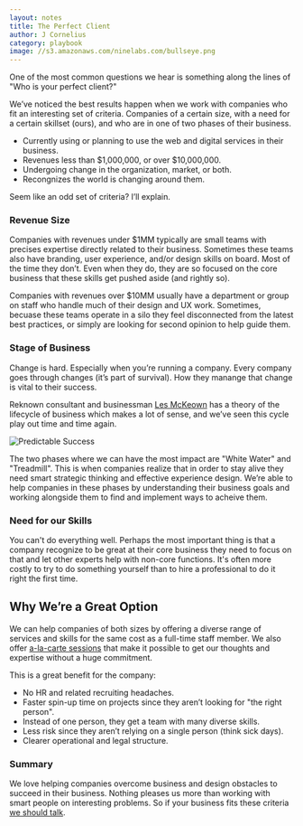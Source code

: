 ```yaml
---
layout: notes
title: The Perfect Client
author: J Cornelius
category: playbook
image: //s3.amazonaws.com/ninelabs.com/bullseye.png
---
```


One of the most common questions we hear is something along the lines of "Who is your perfect client?"

We&rsquo;ve noticed the best results happen when we work with companies who fit an interesting set of criteria. Companies of a certain size, with a need for a certain skillset (ours), and who are in one of two phases of their business.

- Currently using or planning to use the web and digital services in their business.
- Revenues less than $1,000,000, or over $10,000,000.
- Undergoing change in the organization, market, or both.
- Recongnizes the world is changing around them.

Seem like an odd set of criteria? I&rsquo;ll explain.

### Revenue Size
Companies with revenues under $1MM typically are small teams with precises expertise directly related to their business. Sometimes these teams also have branding, user experience, and/or design skills on board. Most of the time they don&rsquo;t. Even when they do, they are so focused on the core business that these skills get pushed aside (and rightly so).

Companies with revenues over $10MM usually have a department or group on staff who handle much of their design and UX work. Sometimes, becuase these teams operate in a silo they feel disconnected from the latest best practices, or simply are looking for second opinion to help guide them.

### Stage of Business
Change is hard. Especially when you&rsquo;re running a company. Every company goes through changes (it&rsquo;s part of survival). How they manange that change is vital to their success.

Reknown consultant and businessman [Les McKeown](http://www.predictablesuccess.com/) has a theory of the lifecycle of business which makes a lot of sense, and we&rsquo;ve seen this cycle play out time and time again.

![Predictable Success](//s3.amazonaws.com/ninelabs.com/predictable-success.png)

The two phases where we can have the most impact are "White Water" and "Treadmill". This is when companies realize that in order to stay alive they need smart strategic thinking and effective experience design. We&rsquo;re able to help companies in these phases by understanding their business goals and working alongside them to find and implement ways to acheive them.

### Need for our Skills
You can't do everything well. Perhaps the most important thing is that a company recognize to be great at their core business they need to focus on that and let other experts help with non-core functions. It's often more costly to try to do something yourself than to hire a professional to do it right the first time.


## Why We&rsquo;re a Great Option
We can help companies of both sizes by offering a diverse range of services and skills for the same cost as a full-time staff member. We also offer [a-la-carte sessions](/sessions/) that make it possible to get our thoughts and expertise without a huge commitment.

This is a great benefit for the company:

- No HR and related recruiting headaches.
- Faster spin-up time on projects since they aren&rsquo;t looking for "the right person".
- Instead of one person, they get a team with many diverse skills.
- Less risk since they aren&rsquo;t relying on a single person (think sick days).
- Clearer operational and legal structure.

### Summary

We love helping companies overcome business and design obstacles to succeed in their business. Nothing pleases us more than working with smart people on interesting problems. So if your business fits these criteria [we should talk](/contact/).